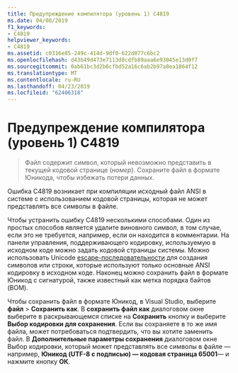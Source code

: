 ```yaml
---
title: Предупреждение компилятора (уровень 1) C4819
ms.date: 04/08/2019
f1_keywords:
- C4819
helpviewer_keywords:
- C4819
ms.assetid: c0316e85-249c-414d-9df0-622d077c6bc2
ms.openlocfilehash: d43b49d473e7113d8cdfb89aaa6e93045e13d0f7
ms.sourcegitcommit: 0ab61bc3d2b6cfbd52a16c6ab2b97a8ea1864f12
ms.translationtype: MT
ms.contentlocale: ru-RU
ms.lasthandoff: 04/23/2019
ms.locfileid: "62406318"
---
```

# <a name="compiler-warning-level-1-c4819"></a>Предупреждение компилятора (уровень 1) C4819

> Файл содержит символ, который невозможно представить в текущей кодовой странице (*номер*). Сохраните файл в формате Юникода, чтобы избежать потери данных.

Ошибка C4819 возникает при компиляции исходный файл ANSI в системе с использованием кодовой страницы, которая не может представлять все символы в файле.

Чтобы устранить ошибку C4819 несколькими способами. Один из простых способов является удалите виновного символ, в том случае, если это не требуется, например, если он находится в комментарии. На панели управления, поддерживающего кодировку, используемую в исходном коде можно задать кодовой страницы системы. Можно использовать Unicode [escape-последовательности](/cpp/c-language/escape-sequences) для создания символов или строки, которые используют только основные ANSI кодировку в исходном коде. Наконец можно сохранить файл в формате Юникод с сигнатурой, также известный как метка порядка байтов (BOM).

Чтобы сохранить файл в формате Юникод, в Visual Studio, выберите **файл** > **Сохранить как**. В **сохранить файл как** диалоговом окне выберите в раскрывающемся списке на **Сохранить** кнопку и выберите **Выбор кодировки для сохранения**. Если вы сохраняете в то же имя файла, может потребоваться подтвердить, что вы хотите заменить файл. В **Дополнительные параметры сохранения** диалоговом окне Выбор кодировки, который может представлять все символы в файле — например, **Юникод (UTF-8 с подписью) — кодовая страница 65001**— и нажмите кнопку  **ОК**.